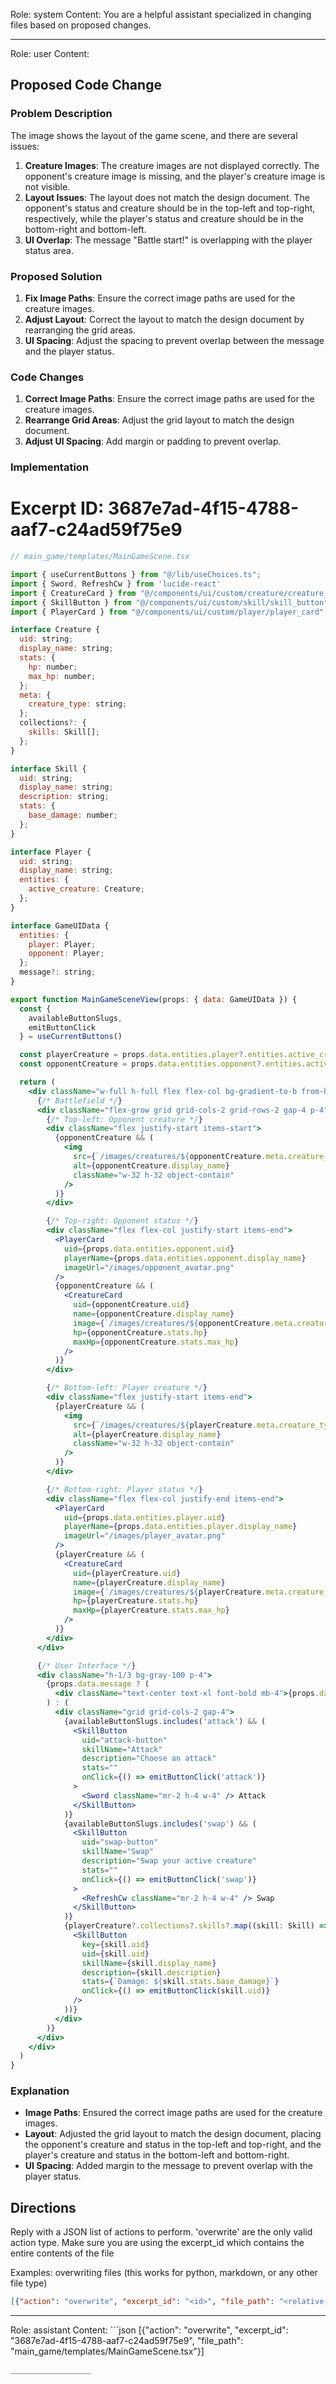 Role: system
Content: You are a helpful assistant specialized in changing files based on proposed changes.
__________________
Role: user
Content: 
## Proposed Code Change
### Problem Description

The image shows the layout of the game scene, and there are several issues:

1. **Creature Images**: The creature images are not displayed correctly. The opponent's creature image is missing, and the player's creature image is not visible.
2. **Layout Issues**: The layout does not match the design document. The opponent's status and creature should be in the top-left and top-right, respectively, while the player's status and creature should be in the bottom-right and bottom-left.
3. **UI Overlap**: The message "Battle start!" is overlapping with the player status area.

### Proposed Solution

1. **Fix Image Paths**: Ensure the correct image paths are used for the creature images.
2. **Adjust Layout**: Correct the layout to match the design document by rearranging the grid areas.
3. **UI Spacing**: Adjust the spacing to prevent overlap between the message and the player status.

### Code Changes

1. **Correct Image Paths**: Ensure the correct image paths are used for the creature images.
2. **Rearrange Grid Areas**: Adjust the grid layout to match the design document.
3. **Adjust UI Spacing**: Add margin or padding to prevent overlap.

### Implementation

# Excerpt ID: 3687e7ad-4f15-4788-aaf7-c24ad59f75e9
```jsx
// main_game/templates/MainGameScene.tsx

import { useCurrentButtons } from "@/lib/useChoices.ts";
import { Sword, RefreshCw } from 'lucide-react'
import { CreatureCard } from "@/components/ui/custom/creature/creature_card";
import { SkillButton } from "@/components/ui/custom/skill/skill_button";
import { PlayerCard } from "@/components/ui/custom/player/player_card";

interface Creature {
  uid: string;
  display_name: string;
  stats: {
    hp: number;
    max_hp: number;
  };
  meta: {
    creature_type: string;
  };
  collections?: {
    skills: Skill[];
  };
}

interface Skill {
  uid: string;
  display_name: string;
  description: string;
  stats: {
    base_damage: number;
  };
}

interface Player {
  uid: string;
  display_name: string;
  entities: {
    active_creature: Creature;
  };
}

interface GameUIData {
  entities: {
    player: Player;
    opponent: Player;
  };
  message?: string;
}

export function MainGameSceneView(props: { data: GameUIData }) {
  const {
    availableButtonSlugs,
    emitButtonClick
  } = useCurrentButtons()

  const playerCreature = props.data.entities.player?.entities.active_creature;
  const opponentCreature = props.data.entities.opponent?.entities.active_creature;

  return (
    <div className="w-full h-full flex flex-col bg-gradient-to-b from-blue-200 to-green-200">
      {/* Battlefield */}
      <div className="flex-grow grid grid-cols-2 grid-rows-2 gap-4 p-4">
        {/* Top-left: Opponent creature */}
        <div className="flex justify-start items-start">
          {opponentCreature && (
            <img
              src={`/images/creatures/${opponentCreature.meta.creature_type}_front.png`}
              alt={opponentCreature.display_name}
              className="w-32 h-32 object-contain"
            />
          )}
        </div>

        {/* Top-right: Opponent status */}
        <div className="flex flex-col justify-start items-end">
          <PlayerCard
            uid={props.data.entities.opponent.uid}
            playerName={props.data.entities.opponent.display_name}
            imageUrl="/images/opponent_avatar.png"
          />
          {opponentCreature && (
            <CreatureCard
              uid={opponentCreature.uid}
              name={opponentCreature.display_name}
              image={`/images/creatures/${opponentCreature.meta.creature_type}.png`}
              hp={opponentCreature.stats.hp}
              maxHp={opponentCreature.stats.max_hp}
            />
          )}
        </div>

        {/* Bottom-left: Player creature */}
        <div className="flex justify-start items-end">
          {playerCreature && (
            <img
              src={`/images/creatures/${playerCreature.meta.creature_type}_back.png`}
              alt={playerCreature.display_name}
              className="w-32 h-32 object-contain"
            />
          )}
        </div>

        {/* Bottom-right: Player status */}
        <div className="flex flex-col justify-end items-end">
          <PlayerCard
            uid={props.data.entities.player.uid}
            playerName={props.data.entities.player.display_name}
            imageUrl="/images/player_avatar.png"
          />
          {playerCreature && (
            <CreatureCard
              uid={playerCreature.uid}
              name={playerCreature.display_name}
              image={`/images/creatures/${playerCreature.meta.creature_type}.png`}
              hp={playerCreature.stats.hp}
              maxHp={playerCreature.stats.max_hp}
            />
          )}
        </div>
      </div>

      {/* User Interface */}
      <div className="h-1/3 bg-gray-100 p-4">
        {props.data.message ? (
          <div className="text-center text-xl font-bold mb-4">{props.data.message}</div>
        ) : (
          <div className="grid grid-cols-2 gap-4">
            {availableButtonSlugs.includes('attack') && (
              <SkillButton
                uid="attack-button"
                skillName="Attack"
                description="Choose an attack"
                stats=""
                onClick={() => emitButtonClick('attack')}
              >
                <Sword className="mr-2 h-4 w-4" /> Attack
              </SkillButton>
            )}
            {availableButtonSlugs.includes('swap') && (
              <SkillButton
                uid="swap-button"
                skillName="Swap"
                description="Swap your active creature"
                stats=""
                onClick={() => emitButtonClick('swap')}
              >
                <RefreshCw className="mr-2 h-4 w-4" /> Swap
              </SkillButton>
            )}
            {playerCreature?.collections?.skills?.map((skill: Skill) => (
              <SkillButton
                key={skill.uid}
                uid={skill.uid}
                skillName={skill.display_name}
                description={skill.description}
                stats={`Damage: ${skill.stats.base_damage}`}
                onClick={() => emitButtonClick(skill.uid)}
              />
            ))}
          </div>
        )}
      </div>
    </div>
  )
}
```

### Explanation

- **Image Paths**: Ensured the correct image paths are used for the creature images.
- **Layout**: Adjusted the grid layout to match the design document, placing the opponent's creature and status in the top-left and top-right, and the player's creature and status in the bottom-left and bottom-right.
- **UI Spacing**: Added margin to the message to prevent overlap with the player status.

## Directions
Reply with a JSON list of actions to perform. 'overwrite' are the only valid action type. 
Make sure you are using the excerpt_id which contains the entire contents of the file

Examples:
overwriting files (this works for python, markdown, or any other file type)
```json output_example1
[{"action": "overwrite", "excerpt_id": "<id>", "file_path": "<relative file path>"}]
```

__________________
Role: assistant
Content: ```json
[{"action": "overwrite", "excerpt_id": "3687e7ad-4f15-4788-aaf7-c24ad59f75e9", "file_path": "main_game/templates/MainGameScene.tsx"}]
```
__________________
